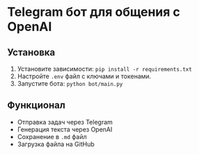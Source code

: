 # Telegram бот для общения с OpenAI

## Установка
1. Установите зависимости: `pip install -r requirements.txt`
2. Настройте `.env` файл с ключами и токенами.
3. Запустите бота: `python bot/main.py`

## Функционал
- Отправка задач через Telegram
- Генерация текста через OpenAI
- Сохранение в `.md` файл
- Загрузка файла на GitHub
